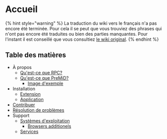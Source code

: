 # Accueil

{% hint style="warning" %}
La traduction du wiki vers le français n'a pas encore été terminée. Pour cela il se peut que vous trouviez des phrases qui n'ont pas encore été traduites ou bien des parties manquantes. Pour l'instant il est conseillé que vous consultiez [le wiki original](https://wiki.premid.app/).
{% endhint %}

## Table des matières

* À propos
  * [Qu'est-ce que RPC?](about/whats-rpc.md)
  * [Qu'est-ce que PreMiD?](about/whats-premid/)
    * [Image d'exemple](about/whats-premid/example-pictures.md)
* Installation
  * [Extension](installation/extension.md)
  * [Application](installation/application.md)
* [Contribuer](contributing/contributing.md)
* [Résolution de problèmes](troubleshooting/troubleshooting.md)
* Support
  * [Systèmes d'exploitation](support/operating-systems/)
    * [Browsers additionels](support/operating-systems/additional-browsers.md)
  * [Services](support/services.md)

